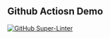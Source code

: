 ## Github Actiosn Demo

[![GitHub Super-Linter](https://github.com/jun1st/gh-actions-demo/workflows/Lint%20Code%20Base/badge.svg)](https://github.com/marketplace/actions/super-linter)